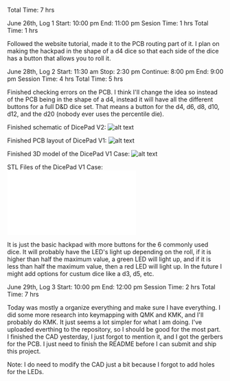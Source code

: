 Total Time: 7 hrs

June 26th, Log 1
Start: 10:00 pm
End: 11:00 pm
Sesion Time: 1 hrs
Total Time: 1 hrs

Followed the website tutorial, made it to the PCB routing part of it. I plan on making the hackpad in the shape of a d4 dice so that each side of the dice has a button that allows you to roll it. 

June 28th, Log 2
Start: 11:30 am
Stop: 2:30 pm
Continue: 8:00 pm
End: 9:00 pm
Session Time: 4 hrs
Total Time: 5 hrs

Finished checking errors on the PCB. I think I'll change the idea so instead of the PCB being in the shape of a d4, instead it will have all the different buttons for a full D&D dice set. That means a button for the d4, d6, d8, d10, d12, and the d20 (nobody ever uses the percentile die). 

Finished schematic of DicePad V2:
![alt text](DicePadV1Schematic.png)

Finished PCB layout of DicePad V1:
![alt text](DicePadV1PCB.png)

Finished 3D model of the DicePad V1 Case:
![alt text](DicePadV1CAD.png)

STL Files of the DicePad V1 Case:
![alt text](DicePadV1Case.stl)

It is just the basic hackpad with more buttons for the 6 commonly used dice. 
It will probably have the LED's light up depending on the roll, if it is higher than half the maximum value, a green LED will light up, and if it is less than half the maximum value, then a red LED will light up. In the future I might add options for custum dice like a d3, d5, etc. 

June 29th, Log 3
Start: 10:00 pm
End: 12:00 pm
Session Time: 2 hrs
Total Time: 7 hrs

Today was mostly a organize everything and make sure I have everything. I did some more research into keymapping with QMK and KMK, and I'll probably do KMK. It just seems a lot simpler for what I am doing. I've uploaded everthing to the repository, so I should be good for the most part. I finished the CAD yesterday, I just forgot to mention it, and I got the gerbers for the PCB. I just need to finish the README before I can submit and ship this project.

Note: I do need to modify the CAD just a bit because I forgot to add holes for the LEDs. 